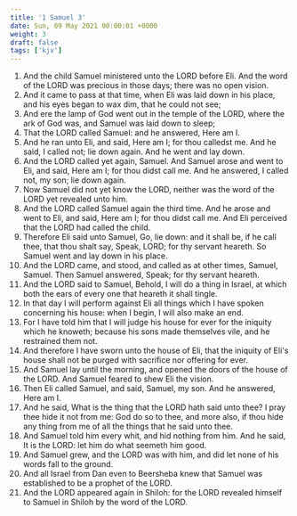 ```yaml
---
title: '1 Samuel 3'
date: Sun, 09 May 2021 00:00:01 +0000
weight: 3
draft: false
tags: ['kjv'] 
---
```


1. And the child Samuel ministered unto the LORD before Eli. And the word of the LORD was precious in those days; there was no open vision.
2. And it came to pass at that time, when Eli was laid down in his place, and his eyes began to wax dim, that he could not see;
3. And ere the lamp of God went out in the temple of the LORD, where the ark of God was, and Samuel was laid down to sleep;
4. That the LORD called Samuel: and he answered, Here am I.
5. And he ran unto Eli, and said, Here am I; for thou calledst me. And he said, I called not; lie down again. And he went and lay down.
6. And the LORD called yet again, Samuel. And Samuel arose and went to Eli, and said, Here am I; for thou didst call me. And he answered, I called not, my son; lie down again.
7. Now Samuel did not yet know the LORD, neither was the word of the LORD yet revealed unto him.
8. And the LORD called Samuel again the third time. And he arose and went to Eli, and said, Here am I; for thou didst call me. And Eli perceived that the LORD had called the child.
9. Therefore Eli said unto Samuel, Go, lie down: and it shall be, if he call thee, that thou shalt say, Speak, LORD; for thy servant heareth. So Samuel went and lay down in his place.
10. And the LORD came, and stood, and called as at other times, Samuel, Samuel. Then Samuel answered, Speak; for thy servant heareth.
11. And the LORD said to Samuel, Behold, I will do a thing in Israel, at which both the ears of every one that heareth it shall tingle.
12. In that day I will perform against Eli all things which I have spoken concerning his house: when I begin, I will also make an end.
13. For I have told him that I will judge his house for ever for the iniquity which he knoweth; because his sons made themselves vile, and he restrained them not.
14. And therefore I have sworn unto the house of Eli, that the iniquity of Eli's house shall not be purged with sacrifice nor offering for ever.
15. And Samuel lay until the morning, and opened the doors of the house of the LORD. And Samuel feared to shew Eli the vision.
16. Then Eli called Samuel, and said, Samuel, my son. And he answered, Here am I.
17. And he said, What is the thing that the LORD hath said unto thee? I pray thee hide it not from me: God do so to thee, and more also, if thou hide any thing from me of all the things that he said unto thee.
18. And Samuel told him every whit, and hid nothing from him. And he said, It is the LORD: let him do what seemeth him good.
19. And Samuel grew, and the LORD was with him, and did let none of his words fall to the ground.
20. And all Israel from Dan even to Beersheba knew that Samuel was established to be a prophet of the LORD.
21. And the LORD appeared again in Shiloh: for the LORD revealed himself to Samuel in Shiloh by the word of the LORD.
